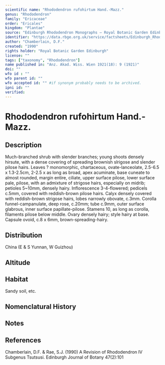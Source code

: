 ```yaml
---
scientific name: "Rhododendron rufohirtum Hand.-Mazz."
genus: "Rhododendron"
family: "Ericaceae"
order: "Ericales"
kingdom: "Plantae"
source: "Edinburgh Rhododendron Monographs – Royal Botanic Garden Edinburgh"
identifier: "https://data.rbge.org.uk/service/factsheets/Edinburgh_Rhododendron_Monographs.xhtml"
author: "Chamberlain, D.F."
created: "1990"
rights holder: "Royal Botanic Garden Edinburgh"
license: ""
tags: ["taxonomy", "Rhododendron"]
name published in: "Anz. Akad. Wiss. Wien 1921(18): 9 (1921)"
doi: ""
wfo id : ""
wfo parent id: ""
wfo accepted id: "" #if synonym probably needs to be archived.                      
ipni id: ""
verified:
---
```


                       

# Rhododendron rufohirtum Hand.-Mazz.

## Description
Much-branched shrub with slender branches; young shoots densely hirsute, with a dense covering of spreading brownish slrigose and slender pilose hairs. Leaves ? monomorphic, chartaceous, ovate-lanceolate, 2.5-6.5 x 1.3-2.5cm, 2-2.5 x as long as broad, apex acuminate, base cuneate to almost rounded, margin entire, ciliate, upper surface pilose, lower surface pale, pilose, with an admixture of strigose hairs, especially on midrib; petioles 5~10mm, densely hairy. Inflorescence 3-4-flowered; pedicels c.5mm, covered with reddish-brown pilose hairs. Calyx densely covered with reddish-brown strigose hairs, lobes narrowly obovate, c.3mm. Corolla funnel-campanulate, deep rose, c.20mm; tube c.9mm, outer surface glabrous, inner surface papillate-pilose. Stamens 10, as long as corolla, filaments pilose below middle. Ovary densely hairy; style hairy at base. Capsule ovoid, c.8 x 6mm, brown-spreading-hairy.

## Distribution
China (E & S Yunnan, W Guizhou)

## Altitude


## Habitat
Sandy soil, etc.

## Nomenclatural History

                       
## Notes


## References

Chamberlain, D.F. & Rae, S.J. (1990) A Revision of Rhododendron IV Subgenus Tsutsusi. Edinburgh Journal of Botany 47(2):101
